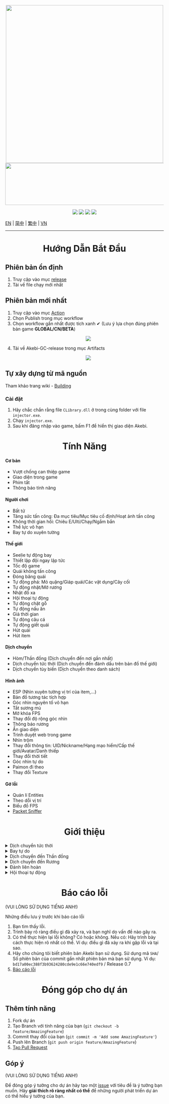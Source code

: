 <p align="center">
  <a href="#"><img width="500" height="500" src="https://user-images.githubusercontent.com/67109235/176832758-7089defd-0edd-4c7a-bd69-60eeef99dca7.png"></a>
  <a href="#"><img width="690" height="133" src="https://user-images.githubusercontent.com/67109235/176832764-471a6bd5-405f-43dd-97ec-c11997880993.png"></a>
</p>

<p align="center">
	<a href="https://github.com/Akebi-Group/Akebi-GC/releases/latest"><img src="https://img.shields.io/github/v/release/Akebi-Group/Akebi-GC?style=for-the-badge"></a>
	<a href="https://github.com/Akebi-Group/Akebi-GC/releases"><img src="https://img.shields.io/github/downloads/Akebi-Group/Akebi-GC/total.svg?style=for-the-badge"></a>
	<a href="https://github.com/Akebi-Group/Akebi-GC/graphs/contributors"><img src="https://img.shields.io/github/contributors/Akebi-Group/Akebi-GC?style=for-the-badge&color=red"></a>
	<a href="https://discord.gg/MmV8hNZB9S"><img src="https://img.shields.io/discord/440536354544156683?label=Discord&logo=discord&style=for-the-badge&color=blueviolet"></a>
</p>

[EN](README.md) | [简中](README_zh-Hans.md) | [繁中](README_zh-Hant.md) | [VN](README_vn-vn.md)

---

<h1 align="center">Hướng Dẫn Bắt Đầu</h1>

## Phiên bản ổn định
1. Truy cập vào mục [release](https://github.com/Akebi-Group/Akebi-GC/releases)
2. Tải về file chạy mới nhất
## Phiên bản mới nhất
1. Truy cập vào mục [Action](https://github.com/Akebi-Group/Akebi-GC/actions)
1. Chọn Publish trong mục workflow
1. Chọn workflow gần nhất được tích xanh ✔ (Lưu ý lựa chọn đúng phiên bản game **GLOBAL/CN/BETA**)
	<p align="center">
	  <a href="#"><img src="https://user-images.githubusercontent.com/96950043/186429274-1e556c58-8027-4ec9-9c1d-3609c75aede4.png"></a>
	</p>
4. Tải về Akebi-GC-release trong mục Artifacts
	<p align="center">
	  <a href="#"><img src="https://user-images.githubusercontent.com/96950043/186429302-7c7be3f6-df2f-4e49-9bb9-4a703c3491df.png"></a>
	</p>

## Tự xây dựng từ mã nguồn
Tham khảo trang wiki - [Building](https://github.com/Akebi-Group/Akebi-GC/wiki/Building%EF%BD%9C%E5%BB%BA%E7%BD%AE)

### Cài đặt
1. Hãy chắc chắn rằng file `CLibrary.dll` ở trong cùng folder với file `injector.exe`.
2. Chạy `injector.exe`.
3. Sau khi đăng nhập vào game, bấm F1 để hiển thị giao diện Akebi.

<h1 align="center">Tính Năng</h1>

#### Cơ bản
- Vượt chống can thiệp game
- Giao diện trong game
- Phím tắt
- Thông báo tính năng

#### Người chơi
- Bất tử
- Tăng sức tấn công: Đa mục tiêu/Mục tiêu cố định/Hoạt ảnh tấn công
- Không thời gian hồi: Chiêu E/Ulti/Chạy/Ngắm bắn
- Thể lực vô hạn
- Bay tự do xuyên tường

#### Thế giới
- Seelie tự động bay
- Thiết lập đội ngay lập tức
- Tốc độ game
- Quái không tấn công
- Đóng băng quái
- Tự động phá: Mỏ quặng/Giáp quái/Các vật dụng/Cây cối
- Tự động nhặt/Mở rương
- Nhặt đồ xa
- Hội thoại tự động
- Tự động chặt gỗ
- Tự động nấu ăn
- Giả thời gian
- Tự động câu cá
- Tự động giết quái
- Hút quái
- Hút item

#### Dịch chuyển
- Hòm/Thần đồng (Dịch chuyển đến nơi gần nhất)
- Dịch chuyển tức thời (Dịch chuyển đến đánh dấu trên bản đồ thế giới)
- Dịch chuyển tùy biến (Dịch chuyển theo danh sách)

#### Hình ảnh 
- ESP (Nhìn xuyên tường vị trí của item,...)
- Bản đồ tương tác tích hợp
- Góc nhìn nguyên tố vô hạn
- Tắt sương mù
- Mở khóa FPS
- Thay đổi độ rộng góc nhìn
- Thông báo rương
- Ẩn giao diện
- Trình duyệt web trong game
- Nhìn trộm
- Thay đổi thông tin: UID/Nickname/Hạng mạo hiểm/Cấp thế giới/Avatar/Danh thiếp
- Thay đổi thời tiết
- Góc nhìn tự do
- Paimon đi theo
- Thay đổi Texture

#### Gỡ lỗi
- Quán lí Entities
- Theo dỗi vị trí
- Biểu đồ FPS
- [Packet Sniffer](https://github.com/Akebi-Group/Akebi-PacketSniffer)

<h1 align="center">Giới thiệu</h1>

<details>
  <summary>Dịch chuyển tức thời</summary>
  <img src="https://github.com/CallowBlack/gif-demos/blob/main/genshin-cheat/map-teleport-demo.gif"/>
</details>
<details>
  <summary>Bay tự do</summary>
  <img src="https://github.com/CallowBlack/gif-demos/blob/main/genshin-cheat/noclip-demo.gif"/>
</details>
<details>
  <summary>Dịch chuyển đến Thần đồng</summary>
  <img src="https://github.com/CallowBlack/gif-demos/blob/main/genshin-cheat/oculi-teleport-demo.gif"/>
</details>
<details>
  <summary>Dịch chuyển đến Rương</summary>
  <img src="https://github.com/CallowBlack/gif-demos/blob/main/genshin-cheat/chest-teleport-demo.gif"/>
</details>
<details>
  <summary>Đánh liên hoàn</summary>
  <img src="https://github.com/CallowBlack/gif-demos/blob/main/genshin-cheat/rapid-fire-demo.gif"/>
</details>
<details>
  <summary>Hội thoại tự động</summary>
  <img src="https://github.com/CallowBlack/gif-demos/blob/main/genshin-cheat/auto-talk-demo.gif"/>
</details>

<h1 align="center">Báo cáo lỗi</h1>

(VUI LÒNG SỬ DỤNG TIẾNG ANH!)

Những điều lưu ý trước khi báo cáo lỗi

1. Bạn tìm thấy lỗi.
1. Trình bày rõ ràng điều gì đã xảy ra, và bạn nghĩ do vấn đề nào gây ra.
1. Có thể thực hiện lại lỗi không? Có hoặc không. Nếu có: Hãy trình bày cách thực hiện rõ nhất có thể. Ví dụ: điều gì đã xảy ra khi gặp lỗi và tại sao. 
1. Hãy cho chúng tôi biết phiên bản Akebi bạn sử dụng. Sử dụng mã `SHA`/ Số phiên bản của commit gần nhất phiên bản mà bạn sử dụng. Ví dụ: `bd17a00ec388f3b93624280cde9e1c66e740edf9` / Release 0.7
1. [Báo cáo lỗi](https://github.com/Akebi-Group/Akebi-GC/issues)

<h1 align="center">Đóng góp cho dự án</h1>


## Thêm tính năng
1. Fork dự án
1. Tạo Branch với tính năng của bạn (`git checkout -b feature/AmazingFeature`)
1. Commit thay đổi của bạn (`git commit -m 'Add some AmazingFeature'`)
1. Push lên Branch (`git push origin feature/AmazingFeature`)
2. [Tạo Pull Request](https://github.com/Akebi-Group/Akebi-GC/pulls)

## Góp ý

(VUI LÒNG SỬ DỤNG TIẾNG ANH!)

Để đóng góp ý tưởng cho dự án hãy tạo một [issue](https://github.com/Akebi-Group/Akebi-GC/issues) với tiêu đề là ý tưởng bạn muốn.
Hãy **giải thích rõ ràng nhất có thể** để những người phát triển dự án có thể hiểu ý tưởng của bạn.